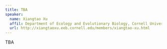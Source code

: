 ```yaml
---
title: TBA
speaker:
  name: Xiangtao Xu
  affil: Department of Ecology and Evolutionary Biology, Cornell University
  url: http://xiangtaoxu.eeb.cornell.edu/members/xiangtao-xu.html
---
```


TBA

